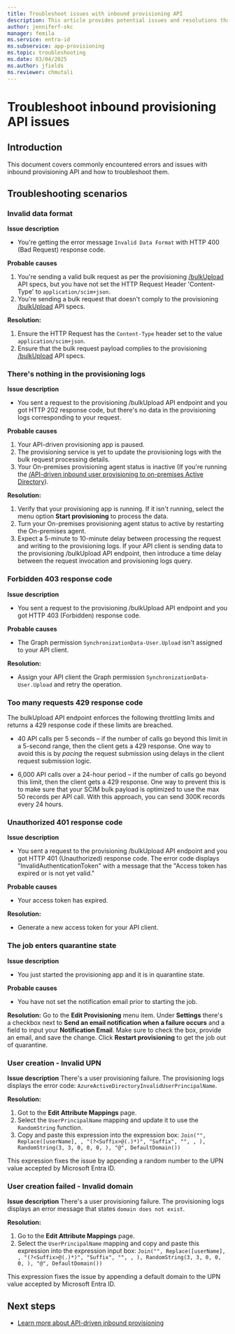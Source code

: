 ```yaml
---
title: Troubleshoot issues with inbound provisioning API
description: This article provides potential issues and resolutions that guide you in how to troubleshoot issues with the inbound provisioning API.
author: jenniferf-skc
manager: femila
ms.service: entra-id
ms.subservice: app-provisioning
ms.topic: troubleshooting
ms.date: 03/04/2025
ms.author: jfields
ms.reviewer: chmutali
---
```


# Troubleshoot inbound provisioning API issues

## Introduction

This document covers commonly encountered errors and issues with inbound provisioning API and how to troubleshoot them.

## Troubleshooting scenarios

### Invalid data format 

**Issue description**
* You're getting the error message ```Invalid Data Format``` with HTTP 400 (Bad Request) response code.

**Probable causes**
1. You're sending a valid bulk request as per the provisioning [/bulkUpload](/graph/api/synchronization-synchronizationjob-post-bulkupload) API specs, but you have not set the HTTP Request Header 'Content-Type' to `application/scim+json`. 
2. You're sending a bulk request that doesn't comply to the provisioning [/bulkUpload](/graph/api/synchronization-synchronizationjob-post-bulkupload) API specs.

**Resolution:**
1. Ensure the HTTP Request has the `Content-Type` header set to the value ```application/scim+json```.
1. Ensure that the bulk request payload complies to the provisioning [/bulkUpload](/graph/api/synchronization-synchronizationjob-post-bulkupload) API specs.

### There's nothing in the provisioning logs

**Issue description**
* You sent a request to the provisioning /bulkUpload API endpoint and you got HTTP 202 response code, but there's no data in the provisioning logs corresponding to your request. 

**Probable causes**
1. Your API-driven provisioning app is paused. 
1. The provisioning service is yet to update the provisioning logs with the bulk request processing details.
2. Your On-premises provisioning agent status is inactive (If you're running the [/API-driven inbound user provisioning to on-premises Active Directory](https://go.microsoft.com/fwlink/?linkid=2245182)).


**Resolution:**
1. Verify that your provisioning app is running. If it isn't running, select the menu option **Start provisioning** to process the data.
2. Turn your On-premises provisioning agent status to active by restarting the On-premises agent.
1. Expect a 5-minute to 10-minute delay between processing the request and writing to the provisioning logs. If your API client is sending data to the provisioning /bulkUpload API endpoint, then introduce a time delay between the request invocation and provisioning logs query. 

### Forbidden 403 response code 

**Issue description**
* You sent a request to the provisioning /bulkUpload API endpoint and you got HTTP 403 (Forbidden) response code. 

**Probable causes**
* The Graph permission `SynchronizationData-User.Upload` isn't assigned to your API client. 

**Resolution:**
* Assign your API client the Graph permission `SynchronizationData-User.Upload` and retry the operation. 

### Too many requests 429 response code

The bulkUpload API endpoint enforces the following throttling limits and returns a 429 response code if these limits are breached. 

- 40 API calls per 5 seconds – if the number of calls go beyond this limit in a 5-second range, then the client gets a 429 response. One way to avoid this is by *pacing* the request submission using delays in the client request submission logic. 

- 6,000 API calls over a 24-hour period – if the number of calls go beyond this limit, then the client gets a 429 response. One way to prevent this is to make sure that your SCIM bulk payload is optimized to use the max 50 records per API call. With this approach, you can send 300K records every 24 hours. 


### Unauthorized 401 response code

**Issue description**
* You sent a request to the provisioning /bulkUpload API endpoint and you got HTTP 401 (Unauthorized) response code. The error code displays "InvalidAuthenticationToken" with a message that the "Access token has expired or is not yet valid."  

**Probable causes**
* Your access token has expired. 

**Resolution:**
* Generate a new access token for your API client. 

### The job enters quarantine state

**Issue description**
* You just started the provisioning app and it is in quarantine state. 

**Probable causes**
* You have not set the notification email prior to starting the job. 

**Resolution:**
Go to the **Edit Provisioning** menu item. Under **Settings** there's a checkbox next to **Send an email notification when a failure occurs** and a field to input your **Notification Email**. Make sure to check the box, provide an email, and save the change. Click **Restart provisioning** to get the job out of quarantine. 

### User creation - Invalid UPN

**Issue description**
There's a user provisioning failure. The provisioning logs displays the error code: ```AzureActiveDirectoryInvalidUserPrincipalName```.  

**Resolution:**
1. Got to the **Edit Attribute Mappings** page.
2. Select the ```UserPrincipalName``` mapping and update it to use the ```RandomString``` function. 
3. Copy and paste this expression into the expression box:
```Join("", Replace([userName], , "(?<Suffix>@(.)*)", "Suffix", "", , ), RandomString(3, 3, 0, 0, 0, ), "@", DefaultDomain())```

This expression fixes the issue by appending a random number to the UPN value accepted by Microsoft Entra ID.

### User creation failed - Invalid domain

**Issue description**
There's a user provisioning failure. The provisioning logs displays an error message that states ```domain does not exist```.  

**Resolution:**
1. Go to the **Edit Attribute Mappings** page. 
2. Select the ```UserPrincipalName``` mapping and copy and paste this expression into the expression input box: 
```Join("", Replace([userName], , "(?<Suffix>@(.)*)", "Suffix", "", , ), RandomString(3, 3, 0, 0, 0, ), "@", DefaultDomain())```

This expression fixes the issue by appending a default domain to the UPN value accepted by Microsoft Entra ID. 

## Next steps

* [Learn more about API-driven inbound provisioning](inbound-provisioning-api-concepts.md)

